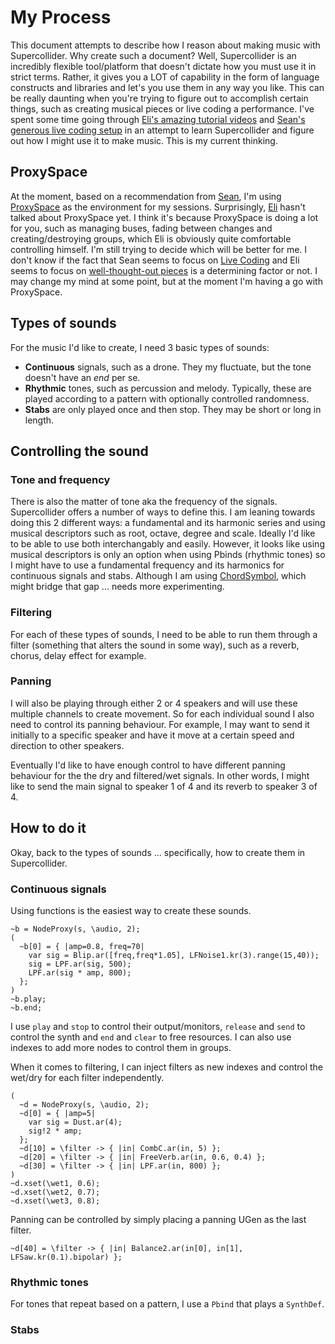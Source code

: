# My Process

This document attempts to describe how I reason about making music with Supercollider. Why create such a document? Well, Supercollider is an incredibly flexible tool/platform that doesn't dictate how you must use it in strict terms. Rather, it gives you a LOT of capability in the form of language constructs and libraries and let's you use them in any way you like. This can be really daunting when you're trying to figure out to accomplish certain things, such as creating musical pieces or live coding a performance. I've spent some time going through [Eli's amazing tutorial videos](https://www.youtube.com/watch?v=yRzsOOiJ_p4&list=PLPYzvS8A_rTaNDweXe6PX4CXSGq4iEWYC) and [Sean's generous live coding setup](https://theseanco.github.io/howto_co34pt_liveCode) in an attempt to learn Supercollider and figure out how I might use it to make music. This is my current thinking.

## ProxySpace

At the moment, based on a recommendation from [Sean](https://seancotterill.xyz/), I'm using [ProxySpace](https://doc.sccode.org/Classes/ProxySpace.html) as the environment for my sessions. Surprisingly, [Eli](https://www.elifieldsteel.com/) hasn't talked about ProxySpace yet. I think it's because ProxySpace is doing a lot for you, such as managing buses, fading between changes and creating/destroying groups, which Eli is obviously quite comfortable controlling himself. I'm still trying to decide which will be better for me. I don't know if the fact that Sean seems to focus on [Live Coding](https://toplap.org/about/) and Eli seems to focus on [well-thought-out pieces](https://www.youtube.com/watch?v=HjsQ8E1DNt0) is a determining factor or not. I may change my mind at some point, but at the moment I'm having a go with ProxySpace.

## Types of sounds

For the music I'd like to create, I need 3 basic types of sounds:

- **Continuous** signals, such as a drone. They my fluctuate, but the tone doesn't have an _end_ per se.
- **Rhythmic** tones, such as percussion and melody. Typically, these are played according to a pattern with optionally controlled randomness.
- **Stabs** are only played once and then stop. They may be short or long in length.


## Controlling the sound

### Tone and frequency

There is also the matter of tone aka the frequency of the signals. Supercollider offers a number of ways to define this. I am leaning towards doing this 2 different ways: a fundamental and its harmonic series and using musical descriptors such as root, octave, degree and scale. Ideally I'd like to be able to use both interchangably and easily. However, it looks like using musical descriptors is only an option when using Pbinds (rhythmic tones) so I might have to use a fundamental frequency and its harmonics for continuous signals and stabs. Although I am using [ChordSymbol](https://github.com/triss/ChordSymbol), which might bridge that gap ... needs more experimenting.

### Filtering

For each of these types of sounds, I need to be able to run them through a filter (something that alters the sound in some way), such as a reverb, chorus, delay effect for example.

### Panning

I will also be playing through either 2 or 4 speakers and will use these multiple channels to create movement. So for each individual sound I also need to control its panning behaviour. For example, I may want to send it initially to a specific speaker and have it move at a certain speed and direction to other speakers.

Eventually I'd like to have enough control to have different panning behaviour for the the dry and filtered/wet signals. In other words, I might like to send the main signal to speaker 1 of 4 and its reverb to speaker 3 of 4.


## How to do it

Okay, back to the types of sounds ... specifically, how to create them in Supercollider.

### Continuous signals

Using functions is the easiest way to create these sounds.

```
~b = NodeProxy(s, \audio, 2);
(
  ~b[0] = { |amp=0.8, freq=70|
    var sig = Blip.ar([freq,freq*1.05], LFNoise1.kr(3).range(15,40));
    sig = LPF.ar(sig, 500);
    LPF.ar(sig * amp, 800);
  };
)
~b.play;
~b.end;
```

I use `play` and `stop` to control their output/monitors, `release` and `send` to control the synth and `end` and `clear` to free resources. I can also use indexes to add more nodes to control them in groups.

When it comes to filtering, I can inject filters as new indexes and control the wet/dry for each filter independently.

```
(
  ~d = NodeProxy(s, \audio, 2);
  ~d[0] = { |amp=5|
    var sig = Dust.ar(4);
    sig!2 * amp;
  };
  ~d[10] = \filter -> { |in| CombC.ar(in, 5) };
  ~d[20] = \filter -> { |in| FreeVerb.ar(in, 0.6, 0.4) };
  ~d[30] = \filter -> { |in| LPF.ar(in, 800) };
)
~d.xset(\wet1, 0.6);
~d.xset(\wet2, 0.7);
~d.xset(\wet3, 0.8);
```

Panning can be controlled by simply placing a panning UGen as the last filter.

```
~d[40] = \filter -> { |in| Balance2.ar(in[0], in[1], LFSaw.kr(0.1).bipolar) };
```

### Rhythmic tones

For tones that repeat based on a pattern, I use a `Pbind` that plays a `SynthDef`.

### Stabs


